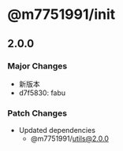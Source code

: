 # @m7751991/init

## 2.0.0

### Major Changes

- 新版本
- d7f5830: fabu

### Patch Changes

- Updated dependencies
  - @m7751991/utils@2.0.0
